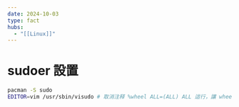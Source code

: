 ```yaml
---
date: 2024-10-03
type: fact
hubs:
  - "[[Linux]]"
---
```


# sudoer 設置

```bash
pacman -S sudo
EDITOR=vim /usr/sbin/visudo # 取消注释 %wheel ALL=(ALL) ALL 這行，讓 wheel 组的用户可以使用 sudo
```
```
